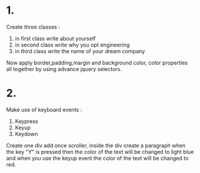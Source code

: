 # 1.

Create three classes :  

1. in first class write about yourself
2. in second class write why you opt engineering
3. in third class write the name of your dream company

Now apply border,padding,margin and background color, color properties all together by using advance jquery selectors.

# 2. 

Make use of keyboard events :

1. Keypress
2. Keyup
3. Keydown

Create one div add once scroller, inside the div create a paragraph when the key "Y" is pressed then the color of the text will be changed to light blue and when you use the keyup event the color of the text will be changed to red.

